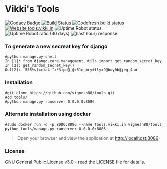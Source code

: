 # Vikki's Tools
[![Codacy Badge](https://api.codacy.com/project/badge/Grade/62d245757a5d4a8e97b2174dc9a56406)](https://app.codacy.com/manual/vignesh88/tools?utm_source=github.com&utm_medium=referral&utm_content=vignesh88/tools&utm_campaign=Badge_Grade_Dashboard)
[![Build Status](https://travis-ci.org/vignesh88/Tools.svg?branch=master)](https://travis-ci.org/vignesh88/Tools) 
[![Codefresh build status]( https://g.codefresh.io/api/badges/pipeline/vikki/Vikki's%20tools%2FVikki's%20tools?key=eyJhbGciOiJIUzI1NiJ9.NWVjMGU3ZTU2MTllYjZmNTYxYTRjYWIy.fSVMhnKfcSepXilVqCA1AY7vocNQ6s3Xkm-pSKB4zt4&type=cf-1)]( https%3A%2F%2Fg.codefresh.io%2Fpipelines%2FVikki's%20tools%2Fbuilds%3Ffilter%3Dtrigger%3Abuild~Build%3Bpipeline%3A5ec0ed5b1350575c3a125e3f~Vikki's%20tools)
[![Website tools.vikki.in](https://img.shields.io/website-up-down-green-red/https/tools.vikki.in.svg)](https://tools.vikki.in)
![Uptime Robot status](https://img.shields.io/uptimerobot/status/m784955377-01831883b9c483057e013bf9)
![Uptime Robot ratio (30 days)](https://badgen.net/uptime-robot/month/m784955377-01831883b9c483057e013bf9)
![(last hour) response](https://badgen.net/uptime-robot/response/m784955377-01831883b9c483057e013bf9)

### To generate a new secreat key for django
```
#python manage.py shell
In [1]: from django.core.management.utils import get_random_secret_key
In [2]: get_random_secret_key()
Out[2]: '555%s(xc)a4-^x*3ipd@_@z81n_mry#flyx9@boy0b@jeg_4ao'

```
### Installation
```
#git clone https://github.com/vignesh88/tools.git
#cd tools/
#python manage.py runserver 0.0.0.0:8086
```

### Alternate installation using docker
```
#sudo docker run -d -p 8086:8086 --name tools.vikki.in vignesh88/tools python tools/manage.py runserver 0.0.0.0:8086
```
> Open your browser and view the application at [http://localhost:8086](http://localhost:8086)

### License
GNU General Public License v3.0 - read the LICENSE file for details.